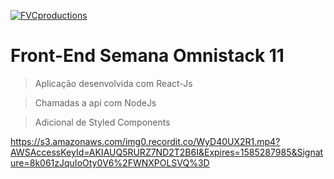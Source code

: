 <a href="http://fvcproductions.com"><img src="https://i.ibb.co/DpB5DcW/heroes.png" title="FVCproductions" alt="FVCproductions"></a>

<!-- [![FVCproductions](https://avatars1.githubusercontent.com/u/4284691?v=3&s=200)](http://fvcproductions.com) -->



# Front-End Semana Omnistack 11

> Aplicação desenvolvida com React-Js

> Chamadas a api com NodeJs

> Adicional de Styled Components 

https://s3.amazonaws.com/img0.recordit.co/WyD40UX2R1.mp4?AWSAccessKeyId=AKIAUQ5RURZ7ND2T2B6I&Expires=1585287985&Signature=8k061zJquIoOty0V6%2FWNXPOLSVQ%3D

